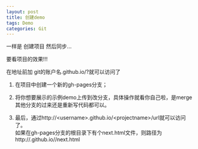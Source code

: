 ```yaml
---
layout: post
title: 创建demo
tags: Demo
categories: Git
---
```



一样是 创建项目  然后同步...


要看项目的效果!!! 



在地址前加 git的账户名.github.io/?就可以访问了



1.	在项目中创建一个新的gh-pages分支；  

2.	将你想要展示的示例demo上传到改分支，具体操作就看你自己啦，是merge其他分支的过来还是重新写代码都可以。  

3.	最后，通过http://\<username\>.github.io/\<projectname\>/url就可以访问了。  
如果在gh-pages分支的根目录下有个next.html文件，则路径为http://.github.io//next.html  
